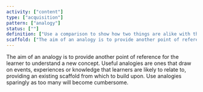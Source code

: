 ```yaml
---
activity: ["content"]
type: ["acquisition"]
pattern: ["analogy"]
status: [""]
definition: ["Use a comparison to show how two things are alike with the purpose of providing a more simplified or identifiable explanation."]
scaffold: ["The aim of an analogy is to provide another point of reference for the learner to understand a new concept. Useful analogies are ones that draw on events, experiences or knowledge that learners are likely to relate to, providing an existing scaffold from which to build upon. Use analogies sparingly as too many will become cumbersome."]
---
```


The aim of an analogy is to provide another point of reference for the learner to understand a new concept. Useful analogies are ones that draw on events, experiences or knowledge that learners are likely to relate to, providing an existing scaffold from which to build upon. Use analogies sparingly as too many will become cumbersome.

